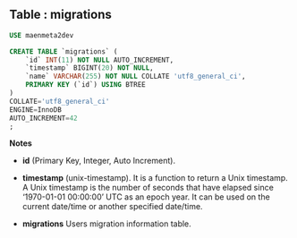 Table : migrations
------------------

```SQL
USE maenmeta2dev

CREATE TABLE `migrations` (
	`id` INT(11) NOT NULL AUTO_INCREMENT,
	`timestamp` BIGINT(20) NOT NULL,
	`name` VARCHAR(255) NOT NULL COLLATE 'utf8_general_ci',
	PRIMARY KEY (`id`) USING BTREE
)
COLLATE='utf8_general_ci'
ENGINE=InnoDB
AUTO_INCREMENT=42
;
```
__Notes__

+ __id__ (Primary Key, Integer, Auto Increment).
  
+ __timestamp__ (unix-timestamp). It is a function to return a Unix timestamp. A Unix timestamp is the number of seconds that have elapsed since ‘1970-01-01 00:00:00’ UTC as an epoch year. It can be used on the current date/time or another specified date/time.

+ __migrations__ Users migration information table.
  